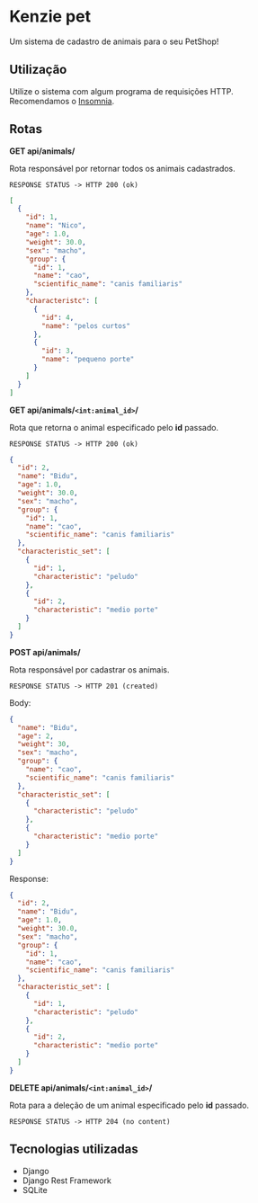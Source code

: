 ﻿# Kenzie pet

Um sistema de cadastro de animais para o seu PetShop!

## Utilização

Utilize o sistema com algum programa de requisições HTTP. Recomendamos o [Insomnia](https://insomnia.rest/download).

## Rotas

**GET api/animals/**

Rota responsável por retornar todos os animais cadastrados.

    RESPONSE STATUS -> HTTP 200 (ok)

```json
[
  {
    "id": 1,
    "name": "Nico",
    "age": 1.0,
    "weight": 30.0,
    "sex": "macho",
    "group": {
      "id": 1,
      "name": "cao",
      "scientific_name": "canis familiaris"
    },
    "characteristc": [
      {
        "id": 4,
        "name": "pelos curtos"
      },
      {
        "id": 3,
        "name": "pequeno porte"
      }
    ]
  }
]
```

**GET api/animals/`<int:animal_id>`/**

Rota que retorna o animal especificado pelo **id** passado.

    RESPONSE STATUS -> HTTP 200 (ok)

```json
{
  "id": 2,
  "name": "Bidu",
  "age": 1.0,
  "weight": 30.0,
  "sex": "macho",
  "group": {
    "id": 1,
    "name": "cao",
    "scientific_name": "canis familiaris"
  },
  "characteristic_set": [
    {
      "id": 1,
      "characteristic": "peludo"
    },
    {
      "id": 2,
      "characteristic": "medio porte"
    }
  ]
}
```

**POST api/animals/**

Rota responsável por cadastrar os animais.

    RESPONSE STATUS -> HTTP 201 (created)

Body:

```json
{
  "name": "Bidu",
  "age": 2,
  "weight": 30,
  "sex": "macho",
  "group": {
    "name": "cao",
    "scientific_name": "canis familiaris"
  },
  "characteristic_set": [
    {
      "characteristic": "peludo"
    },
    {
      "characteristic": "medio porte"
    }
  ]
}
```

Response:

```json
{
  "id": 2,
  "name": "Bidu",
  "age": 1.0,
  "weight": 30.0,
  "sex": "macho",
  "group": {
    "id": 1,
    "name": "cao",
    "scientific_name": "canis familiaris"
  },
  "characteristic_set": [
    {
      "id": 1,
      "characteristic": "peludo"
    },
    {
      "id": 2,
      "characteristic": "medio porte"
    }
  ]
}
```

**DELETE api/animals/`<int:animal_id>`/**

Rota para a deleção de um animal especificado pelo **id** passado.

    RESPONSE STATUS -> HTTP 204 (no content)

## Tecnologias utilizadas

- Django
- Django Rest Framework
- SQLite
